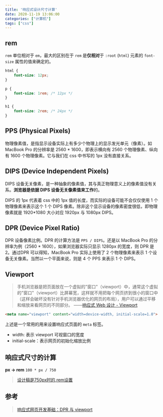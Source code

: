 ```yaml
---
title: '响应式设计尺寸计算'
date: 2020-11-19 13:06:00
categories: ["计算机"]
tags: ["css"]
---
```


## rem

`rem` 单位相对于 `em`，最大的区别在于 `rem` 是**仅相对**于 `:root` (`html`) 元素的 `font-size` 属性的值来确定的。

```css
html {
    font-size: 12px;
}

p {
    font-size: 1rem; /* 12px */
}

h1 {
    font-size: 2rem; /* 24px */
}
```

## PPS (Physical Pixels)

物理像素值，是指显示设备实际上有多少个物理上的显示发光单元（像素）。如 MacBook Pro 的分辨率是 2560 * 1600，即表示横向有 2560 个物理像素、纵向有 1600 个物理像素。它与我们在 css 中书写的 1px 没有直接关系。

## DIPS (Device Independent Pixels)

DIPS 设备无关像素，是一种抽象的像素值，其与真正物理意义上的像素值没有关系。**浏览器是依据 DIPS 设备无关像素值来工作**的。

DIPS 的 1px 代表着 css 中的 1px 值的长度，而实际的设备可能不会仅仅使用 1 个物理像素来表示这个 1 个 DIPS 像素。除非这个显示设备的像素密度很低，即物理像素就是 1920*1080 大小对应 1920px 与 1080px DIPS。

## DPR (Device Pixel Ratio)

DPR 设备像素比例。DPR 的计算方法是 `PPS / DIPS`。还是以 MacBook Pro 的分辨率为例（2560 * 1600），如果浏览器实际只显示 1280px 的宽度，则 DPR 是 2。通过DPR 可以得知，MacBook Pro 实际上使用了 2 个物理像素来表示 1 个设备无关像素。当然以一个平面来说，则是 4 个 PPS 来表示 1 个 DIPS。

## Viewport

> 手机浏览器是把页面放在一个虚拟的"窗口"（viewport）中，通常这个虚拟的"窗口"（viewport）比屏幕宽，这样就不用把每个网页挤到很小的窗口中（这样会破坏没有针对手机浏览器优化的网页的布局），用户可以通过平移和缩放来看网页的不同部分。
> ——[响应式 Web 设计 - Viewport](https://www.runoob.com/css/css-rwd-viewport.html)

```html
<meta name="viewport" content="width=device-width, initial-scale=1.0">
```

上述是一个常用的用来设置响应式页面的 `meta` 标签。

* width: 表示 viewport 可视窗口的宽度
* initial-scale：表示网页的初始化缩放比例

## 响应式尺寸的计算

**px -> rem** `100 * px / 750`

> [设计稿是750px时的,rem设置](https://blog.csdn.net/sunny_810/article/details/98949817)

## 参考
> [响应式网页开发基础：DPR 与 viewport](https://zhuanlan.zhihu.com/p/26131956)